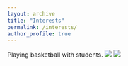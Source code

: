 ```yaml
---
layout: archive
title: "Interests"
permalink: /interests/
author_profile: true
---
```

Playing basketball with students.
<img src='/images/basketball1.jpg'>
<img src='/images/basketball2.jpg'>
